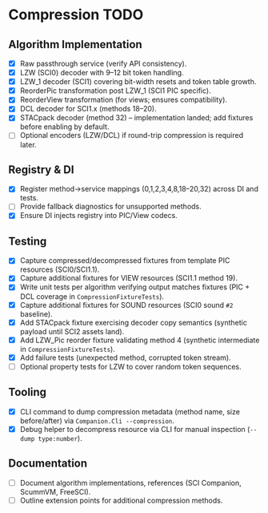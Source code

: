 # Compression TODO

## Algorithm Implementation
- [x] Raw passthrough service (verify API consistency).
- [x] LZW (SCI0) decoder with 9–12 bit token handling.
- [x] LZW_1 decoder (SCI1) covering bit-width resets and token table growth.
- [x] ReorderPic transformation post LZW_1 (SCI1 PIC specific).
- [x] ReorderView transformation (for views; ensures compatibility).
- [x] DCL decoder for SCI1.x (methods 18–20).
- [x] STACpack decoder (method 32) – implementation landed; add fixtures before enabling by default.
- [ ] Optional encoders (LZW/DCL) if round-trip compression is required later.

## Registry & DI
- [x] Register method→service mappings (0,1,2,3,4,8,18–20,32) across DI and tests.
- [ ] Provide fallback diagnostics for unsupported methods.
- [x] Ensure DI injects registry into PIC/View codecs.

## Testing
- [x] Capture compressed/decompressed fixtures from template PIC resources (SCI0/SCI1.1).
- [x] Capture additional fixtures for VIEW resources (SCI1.1 method 19).
- [x] Write unit tests per algorithm verifying output matches fixtures (PIC + DCL coverage in `CompressionFixtureTests`).
- [x] Capture additional fixtures for SOUND resources (SCI0 sound `#2` baseline).
- [x] Add STACpack fixture exercising decoder copy semantics (synthetic payload until SCI2 assets land).
- [x] Add LZW_Pic reorder fixture validating method 4 (synthetic intermediate in `CompressionFixtureTests`).
- [x] Add failure tests (unexpected method, corrupted token stream).
- [ ] Optional property tests for LZW to cover random token sequences.

## Tooling
- [x] CLI command to dump compression metadata (method name, size before/after) via `Companion.Cli --compression`.
- [x] Debug helper to decompress resource via CLI for manual inspection (`--dump type:number`).

## Documentation
- [ ] Document algorithm implementations, references (SCI Companion, ScummVM, FreeSCI).
- [ ] Outline extension points for additional compression methods.
